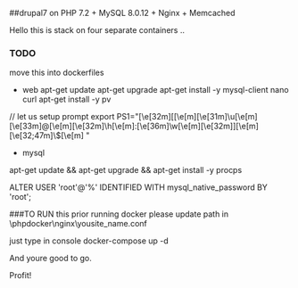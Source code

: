 ##drupal7 on PHP 7.2 + MySQL 8.0.12 + Nginx + Memcached 


Hello this is stack on four separate containers ..

### TODO
move this into dockerfiles

 - web
apt-get update
apt-get upgrade
apt-get install -y mysql-client nano curl
apt-get install -y pv

// let us setup prompt
export PS1="\[\e[32m\][\[\e[m\]\[\e[31m\]\u\[\e[m\]\[\e[33m\]@\[\e[m\]\[\e[32m\]\h\[\e[m\]:\[\e[36m\]\w\[\e[m\]\[\e[32m\]]\[\e[m\]\[\e[32;47m\]\\$\[\e[m\] "


 - mysql

apt-get update && apt-get upgrade && apt-get install -y procps

ALTER USER 'root'@'%' IDENTIFIED WITH mysql_native_password BY 'root';

###TO RUN this
prior running docker please update path in 
\phpdocker\nginx\yousite_name.conf

just type in console 
docker-compose up -d 

And youre good to go.

Profit!